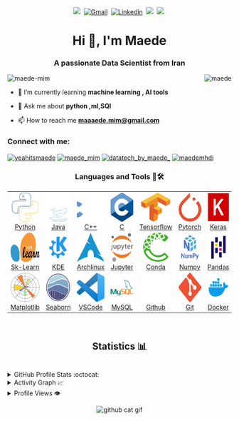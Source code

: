 
<p align="center">
    <a href="https://t.me/maaaaaaaaaaaaede">
    <img src="https://img.shields.io/badge/Telegram-2CA5E0?style=flat&logo=telegram&logoColor=white alt="Telegram" /></a>&nbsp;
    <a href="mailto:maaaede.mim@gmail.com">
    <img src="https://img.shields.io/badge/Gmail-D14836?style=flat&logo=gmail&logoColor=white" alt="Gmail" /></a>&nbsp;
<a href="www.linkedin.com/in/maede-mohammadi-a41613300">      <img src="https://img.shields.io/badge/linkedin-%230077B5.svg?style=flat&logo=linkedin&logoColor=white" alt="Linkedin" /></a>&nbsp;
    <a href="https://www.instagram.com/datatech_by_maede_/">
    <img src="https://img.shields.io/badge/-Instagram-purple?style=flat&logo=Instagram&logoColor=white alt="Instagram" /></a>&nbsp;
    <a href="https://www.kaggle.com/maedemhdi">
    <img src="https://img.shields.io/badge/Kaggle-20BEFF?style=flat&logo=Kaggle&logoColor=white" /></a>&nbsp;
    <br />
<h1 align="center">Hi 👋, I'm Maede</h1>
<h3 align="center">A passionate Data Scientist from Iran</h3>

<img align="right" alt="maede" widght="400" src="https://media.licdn.com/dms/image/D5612AQFuWiuEBRAcNw/article-cover_image-shrink_600_2000/0/1694701932900?e=2147483647&v=beta&t=sFRBnSLCQQJN_CiJ2VB7fxyIBdPgpPnZOTE7DGP_zRA">

<p align="left"> <img src="https://komarev.com/ghpvc/?username=maede-mim&label=Profile%20views&color=0e75b6&style=flat" alt="maede-mim" /> </p>

- 🌱 I’m currently learning **machine learning , AI tools**

- 💬 Ask me about **python ,ml,SQl**

- 📫 How to reach me **maaaede.mim@gmail.com**

<h3 align="left">Connect with me:</h3>
<p align="left">
<a href="https://twitter.com/yeahitsmaede" target="blank"><img align="center" src="https://raw.githubusercontent.com/rahuldkjain/github-profile-readme-generator/master/src/images/icons/Social/twitter.svg" alt="yeahitsmaede" height="30" width="40" /></a>
<a href="https://linkedin.com/in/maede_mim" target="blank"><img align="center" src="https://raw.githubusercontent.com/rahuldkjain/github-profile-readme-generator/master/src/images/icons/Social/linked-in-alt.svg" alt="maede_mim" height="30" width="40" /></a>
<a href="https://instagram.com/datatech_by_maede_" target="blank"><img align="center" src="https://raw.githubusercontent.com/rahuldkjain/github-profile-readme-generator/master/src/images/icons/Social/instagram.svg" alt="datatech_by_maede_" height="30" width="40" /></a>
<a href="https://www.youtube.com/c/maedemhdi" target="blank"><img align="center" src="https://raw.githubusercontent.com/rahuldkjain/github-profile-readme-generator/master/src/images/icons/Social/youtube.svg" alt="maedemhdi" height="30" width="40" /></a>
</p>

<h3 align="center">Languages and Tools 💾🛠️</h3>  

<table align="center">
    <tr>
        <td align="center" width="96">
            <a href="https://www.python.org/" target="blank" rel="noopener noreferrer">  
            <img src="https://github.com/afsharino/afsharino/blob/main/images/animated/python-icon.svg" alt="python-icon" width="65" height="65" />
            <br>Python</a>
        </td>
        <td align="center" width="96">
          <a href="https://www.java.com/en/" target="_blank" rel="noopener noreferrer">
           <img src="https://github.com/afsharino/afsharino/blob/main/images/animated/java-icon.svg" alt="java-icon" width="65" height="65" />
          <br>Java</a>
        </td>
        <td align="center" width="96">
            <a href="https://isocpp.org/" target="_blank" rel="noopener noreferrer">
            <img src="https://github.com/afsharino/afsharino/blob/main/images/animated/cpp-icon.svg" alt="cpp-icon" width="65" height="65" />
          <br>C++</a>
        </td>
        <td align="center" width="96">
            <a href="https://www.codeblocks.org/" target="_blank" rel="noopener noreferrer">
            <img src="https://github.com/afsharino/afsharino/raw/main/images/logos/C_Logo.png" alt="c-icon" width="65" height="65" />
          <br>C</a>
        </td>
           <td align="center" width="96">
               <a href="https://www.tensorflow.org/" target="_blank" rel="noopener noreferrer">
               <img src="https://github.com/afsharino/afsharino/blob/main/images/logos/Tensorflow_logo.png" alt="Tensorflow-icon" width="65" height="65" />
          <br>Tensorflow</a>
        </td>
       <td align="center" width="96">
           <a href="https://pytorch.org/" target="_blank" rel="noopener noreferrer">
           <img src="https://github.com/afsharino/afsharino/blob/main/images/logos/PyTorch_logo.png" width="65" height="65" alt="pytorch-icon" />
          <br>Pytorch</a>
       </td>
      <td align="center" width="96">
          <a href="https://keras.io/" target="_blank" rel="noopener noreferrer">
          <img src="https://github.com/afsharino/afsharino/blob/main/images/logos/Keras_logo.png" width="65" height="65" alt="keras-icon" />
          <br>Keras</a>
      </td>
    </tr>
    <tr>
        <td align="center" width="96">
          <a href="https://scikit-learn.org/stable/" target="_blank" rel="noopener noreferrer">
           <img src="https://github.com/afsharino/afsharino/blob/main/images/logos/Scikit_learn_logo.png" alt="scikit-learn-icon" width="65" height="65" />
          <br>Sk-Learn</a>
        </td>
        <td align="center" width="96">
            <a href="https://kde.org/plasma-desktop/" target="_blank" rel="noopener noreferrer">
            <img src="https://github.com/afsharino/afsharino/blob/main/images/logos/kde-logo.png" alt="ckde-plasma-icon" width="65" height="65" />
          <br>KDE</a>
        </td>
        <td align="center" width="96">
            <a href="https://archlinux.org/" target="_blank" rel="noopener noreferrer">
            <img src="https://github.com/afsharino/afsharino/blob/main/images/logos/archlinux-logo.png" alt="archlinux-icon" width="65" height="65" />
          <br>Archlinux</a>
        </td>
           <td align="center" width="96">
               <a href="https://jupyter.org/" target="_blank" rel="noopener noreferrer">
               <img src="https://github.com/afsharino/afsharino/raw/main/images/logos/Jupyter_logo.png" alt="Jupyter-icon" width="65" height="65" />
          <br>Jupyter</a>
        </td>
       <td align="center" width="96">
           <a href="https://docs.conda.io/en/latest/" target="_blank" rel="noopener noreferrer">
           <img src="https://github.com/afsharino/afsharino/blob/main/images/logos/conda-logo.png" width="65" height="65" alt="conda-icon" />
          <br>Conda</a>
       </td>
      <td align="center" width="96">
          <a href="https://numpy.org/" target="_blank" rel="noopener noreferrer">
          <img src="https://github.com/afsharino/afsharino/raw/main/images/logos/numpy_Logo.png" width="65" height="65" alt="numpy-icon" />
          <br>Numpy</a>
      </td>
      <td align="center" width="96">
          <a href="https://pandas.pydata.org/" target="_blank" rel="noopener noreferrer">
          <img src="https://github.com/afsharino/afsharino/raw/main/images/logos/pandas_Logo.png" width="65" height="65" alt="pandas-icon" />
          <br>Pandas</a>
      </td>
    </tr>
    <tr>
        <td align="center" width="96">
          <a href="https://matplotlib.org/" target="_blank" rel="noopener noreferrer">
           <img src="https://github.com/afsharino/afsharino/raw/main/images/logos/matplot_Logo.png" alt="matplotlib-icon" width="65" height="65" />
          <br>Matplotlib</a>
        </td>
        <td align="center" width="96">
            <a href="https://seaborn.pydata.org/" target="_blank" rel="noopener noreferrer">
            <img src="https://github.com/afsharino/afsharino/raw/main/images/logos/seaborn_Logo.png" alt="seaborn-icon" width="65" height="65" />
          <br>Seaborn</a>
        </td>
        <td align="center" width="96">
            <a href="https://code.visualstudio.com/" target="_blank" rel="noopener noreferrer">
            <img src="https://github.com/afsharino/afsharino/raw/main/images/logos/vscode_Logo.png" alt="vscode-icon" width="65" height="65" />
          <br>VSCode</a>
        </td>
           <td align="center" width="96">
               <a href="https://www.mysql.com/" target="_blank" rel="noopener noreferrer">
               <img src="https://github.com/afsharino/afsharino/blob/main/images/animated/mysql-icon.svg" alt="mysql-icon" width="65" height="65" />
          <br>MySQL</a>
        </td>
       <td align="center" width="96">
           <a href="https://github.com/" target="_blank" rel="noopener noreferrer">
           <img src="https://github.com/afsharino/afsharino/blob/main/images/animated/github-icon.svg" width="65" height="65" alt="github-icon" />
          <br>Github</a>
       </td>
      <td align="center" width="96">
          <a href="https://git-scm.com/" target="_blank" rel="noopener noreferrer">
          <img src="https://github.com/afsharino/afsharino/raw/main/images/logos/Git-Icon-1788C.png" width="65" height="65" alt="git-icon" />
          <br>Git</a>
      </td>
      <td align="center" width="96">
          <a href="https://www.docker.com/" target="_blank" rel="noopener noreferrer">
          <img src="https://github.com/afsharino/afsharino/blob/main/images/animated/docker-icon.svg" width="65" height="65" alt="docker-icon" />
          <br>Docker</a>
      </td>
    </tr>
</table>
<br />
<h2 align="center">Statistics 📊 </h2>
<br />

<details>
    <summary>GitHub Profile Stats :octocat:</summary>
    <br/>
    <p align="center">
        <img src="https://github-readme-stats-sigma-five.vercel.app/api?username=afsharino&layout=compact&theme=tokyonight&show_icons=true" width="420" height="165"/>
    <img  src="https://github-readme-streak-stats.herokuapp.com/?user=afsharino&theme=tokyonight" width="420"/>
    <img src="https://github-readme-stats-sigma-five.vercel.app/api/top-langs/?username=afsharino&layout=compact&theme=tokyonight&show_icons=true" width="400"/>
    </p>
    <br/>
</details>

<details>
    <summary>Activity Graph 📈</summary>
    <br/>
     <p align="center">
        <img src="https://github-readme-activity-graph.vercel.app/graph?username=Maede-mim&theme=dracula&area=true&hide_border=true#gh-dark-mode-only" width="100%">
     </p>
</details>

<details>
    <summary>Profile Views 👁️</summary>
    <br/>
    <img src="https://komarev.com/ghpvc/?username=Maede-mim&label=PROFILE+VIEWS&style=for-the-badge&color=brightgreen">
</details>
<p align="center">
    <img alt="github cat gif" width="400" height="350" src="https://raw.githubusercontent.com/gist/theAdityaNVS/f5b585d1082da2dffffea32434f37956/raw/7f9552d0a179b4f84059259fa878199e369b069c/GitHub-logo.gif">
</p>
<!--<p align="center">
    <img src="https://github-profile-trophy.vercel.app/?username=afsharino&theme=discord" />
</p>-->
